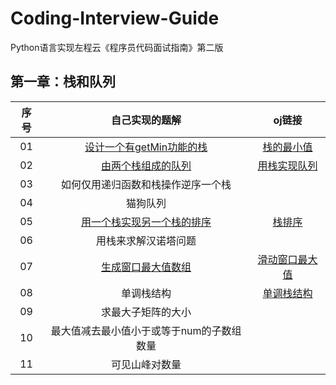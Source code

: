 # Coding-Interview-Guide
Python语言实现左程云《程序员代码面试指南》第二版

## 第一章：栈和队列

| 序 号 |                        自己实现的题解                        |                            oj链接                            |
| :---: | :----------------------------------------------------------: | :----------------------------------------------------------: |
|  01   | [设计一个有getMin功能的栈](https://github.com/gdutthu/Coding-Interview-Guide/blob/master/chap1/01_MinStack.py) | [栈的最小值](https://leetcode-cn.com/problems/min-stack-lcci/) |
|  02   | [由两个栈组成的队列](https://github.com/gdutthu/Coding-Interview-Guide/blob/master/chap1/02_MyQueue.py) | [用栈实现队列](https://leetcode-cn.com/problems/implement-queue-using-stacks/) |
|  03   |              如何仅用递归函数和栈操作逆序一个栈              |                                                              |
|  04   |                           猫狗队列                           |                                                              |
|  05   | [用一个栈实现另一个栈的排序](https://github.com/gdutthu/Coding-Interview-Guide/blob/master/chap1/05_SortedStack.py) | [栈排序](https://leetcode-cn.com/problems/sort-of-stacks-lcci/) |
|  06   |                     用栈来求解汉诺塔问题                     |                                                              |
|  07   | [生成窗口最大值数组](https://github.com/gdutthu/Coding-Interview-Guide/blob/master/chap1/07_maxSlidingWindow.py) | [滑动窗口最大值](https://leetcode-cn.com/problems/sliding-window-maximum/) |
|  08   |                          单调栈结构                          | [单调栈结构](https://www.nowcoder.com/questionTerminal/e3d18ffab9c543da8704ede8da578b55) |
|  09   |                      求最大子矩阵的大小                      |                                                              |
|  10   |          最大值减去最小值小于或等于num的子数组数量           |                                                              |
|  11   |                        可见山峰对数量                        |                                                              |

